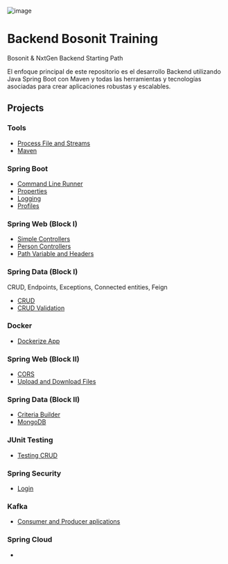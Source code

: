 ![image](https://user-images.githubusercontent.com/117907018/212533192-a0d0f45d-1041-4513-84d4-a4f9a17da40e.png)
# Backend Bosonit Training
Bosonit & NxtGen Backend Starting Path

El enfoque principal de este repositorio es el desarrollo Backend utilizando Java Spring Boot con Maven y todas las herramientas y tecnologías asociadas para crear aplicaciones robustas y escalables.

## Projects

### Tools
* [Process File and Streams](https://github.com/Abarj/JavaTraining/tree/main/block1-process-file-and-streams)
* [Maven](https://github.com/Abarj/JavaTraining/tree/main/block3-maven-package)

### Spring Boot
* [Command Line Runner](https://github.com/Abarj/JavaTraining/tree/main/block5-command-line-runner)
* [Properties](https://github.com/Abarj/JavaTraining/tree/main/block5.2-properties)
* [Logging](https://github.com/Abarj/JavaTraining/tree/main/block5.3-logging)
* [Profiles](https://github.com/Abarj/JavaTraining/tree/main/block5.4-profiles)

### Spring Web (Block I)
* [Simple Controllers](https://github.com/Abarj/JavaTraining/tree/main/block6-simple-controllers)
* [Person Controllers](https://github.com/Abarj/JavaTraining/tree/main/block6.2-person-controllers)
* [Path Variable and Headers](https://github.com/Abarj/JavaTraining/tree/main/block6.3-path-variable-headers)

### Spring Data (Block I)
CRUD, Endpoints, Exceptions, Connected entities, Feign
* [CRUD](https://github.com/Abarj/JavaTraining/tree/main/block7-crud)
* [CRUD Validation](https://github.com/Abarj/JavaTraining/tree/main/block7.2-crud-validation)

### Docker
* [Dockerize App](https://github.com/Abarj/JavaTraining/tree/main/block10-Dockerize-App)

### Spring Web (Block II)
* [CORS](https://github.com/Abarj/JavaTraining/tree/main/block11-Spring-web-avanzado)
* [Upload and Download Files](https://github.com/Abarj/JavaTraining/tree/main/block11.2-Upload-download-files)

### Spring Data (Block II)
* [Criteria Builder](https://github.com/Abarj/JavaTraining/tree/main/block12-Spring-data-avanzado)
* [MongoDB](https://github.com/Abarj/JavaTraining/tree/main/block12.2-Mongodb)

### JUnit Testing
* [Testing CRUD](https://github.com/Abarj/JavaTraining/tree/main/block13-JUnit-Testing-avanzado)

### Spring Security
* [Login](https://github.com/Abarj/JavaTraining/tree/main/block14-Spring-Security)

### Kafka
* [Consumer and Producer aplications](https://github.com/Abarj/JavaTraining/tree/main/block15-kafka)

### Spring Cloud
* 

